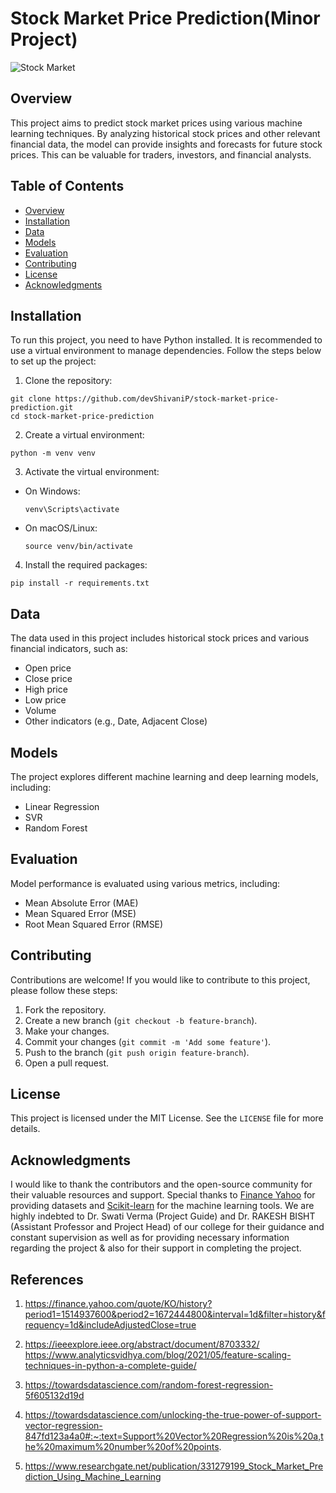 # Stock Market Price Prediction(Minor Project)
![Stock Market](https://github.com/devshivaniP/Stock-Price-Prediction-model/assets/130980465/72be4d89-2c8c-402a-ae61-a9d8275bd2fb)


## Overview
This project aims to predict stock market prices using various machine learning techniques. By analyzing historical stock prices and other relevant financial data, the model can provide insights and forecasts for future stock prices. This can be valuable for traders, investors, and financial analysts.


## Table of Contents

- [Overview](#overview)
- [Installation](#installation)
- [Data](#data)
- [Models](#models)
- [Evaluation](#evaluation)
- [Contributing](#contributing)
- [License](#license)
- [Acknowledgments](#acknowledgments)

## Installation
To run this project, you need to have Python installed. It is recommended to use a virtual environment to manage dependencies. Follow the steps below to set up the project:

1. Clone the repository:
```
git clone https://github.com/devShivaniP/stock-market-price-prediction.git
cd stock-market-price-prediction
```

2. Create a virtual environment:
```
python -m venv venv
```

3. Activate the virtual environment:
- On Windows:
  ```
  venv\Scripts\activate
  ```
- On macOS/Linux:
  ```
  source venv/bin/activate
  ```

4. Install the required packages:
```
pip install -r requirements.txt
```

## Data
The data used in this project includes historical stock prices and various financial indicators, such as:
- Open price
- Close price
- High price
- Low price
- Volume
- Other indicators (e.g., Date, Adjacent Close)

## Models
The project explores different machine learning and deep learning models, including:
- Linear Regression
- SVR
- Random Forest

## Evaluation
Model performance is evaluated using various metrics, including:
- Mean Absolute Error (MAE)
- Mean Squared Error (MSE)
- Root Mean Squared Error (RMSE)

## Contributing
Contributions are welcome! If you would like to contribute to this project, please follow these steps:
1. Fork the repository.
2. Create a new branch (`git checkout -b feature-branch`).
3. Make your changes.
4. Commit your changes (`git commit -m 'Add some feature'`).
5. Push to the branch (`git push origin feature-branch`).
6. Open a pull request.

## License
This project is licensed under the MIT License. See the `LICENSE` file for more details.

## Acknowledgments
I would like to thank the contributors and the open-source community for their valuable resources and support. Special thanks to [Finance Yahoo](https://finance.yahoo.com/) for providing datasets and [Scikit-learn](https://scikit-learn.org/) for the machine learning tools. We are highly indebted to Dr. Swati Verma (Project Guide) and Dr. RAKESH BISHT (Assistant Professor and Project Head) of our college for their guidance and constant supervision as well as for providing necessary information regarding the project & also for their support in completing the project.


## References
1. https://finance.yahoo.com/quote/KO/history?period1=1514937600&period2=1672444800&interval=1d&filter=history&frequency=1d&includeAdjustedClose=true
2. https://ieeexplore.ieee.org/abstract/document/8703332/
 https://www.analyticsvidhya.com/blog/2021/05/feature-scaling-techniques-in-python-a-complete-guide/
3. https://towardsdatascience.com/random-forest-regression-5f605132d19d
4. https://towardsdatascience.com/unlocking-the-true-power-of-support-vector-regression-847fd123a4a0#:~:text=Support%20Vector%20Regression%20is%20a,the%20maximum%20number%20of%20points.

5. https://www.researchgate.net/publication/331279199_Stock_Market_Prediction_Using_Machine_Learning
